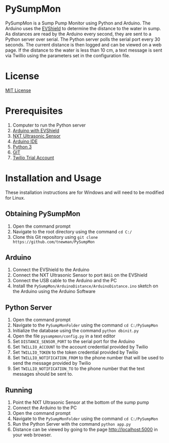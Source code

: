 # PySumpMon
PySumpMon is a Sump Pump Monitor using Python and Arduino. The Arduino uses the 
[EVShield](http://www.mindsensors.com/arduino/12-evshield-with-arduino-uno-compatible-board-bundle) 
to determine the distance to the water in sump. As distances are read by the Arduino every second, 
they are sent to a Python server over serial. The Python server polls the serial port every 
30 seconds. The current distance is then logged and can be viewed on a web page. If the distance 
to the water is less than 10 cm, a text message is sent via Twillio using the parameters set in the 
configuration file.

# License
[MIT License](https://github.com/tnewman/PySumpMon/blob/master/LICENSE)

# Prerequisites
1. Computer to run the Python server
2. [Arduino with EVShield](http://www.mindsensors.com/arduino/12-evshield-with-arduino-uno-compatible-board-bundle)
3. [NXT Ultrasonic Sensor](http://shop.lego.com/en-US/Ultrasonic-Sensor-9846)
4. [Arduino IDE](https://www.arduino.cc/en/Main/Software)
5. [Python 3](https://www.python.org/downloads)
6. [GIT](https://git-scm.com)
7. [Twilio Trial Account](https://www.twilio.com)

# Installation and Usage
These installation instructions are for Windows and will need to be modified for Linux.

## Obtaining PySumpMon
1. Open the command prompt
2. Navigate to the root directory using the command `cd C:/`
3. Clone this Git repository using `git clone https://github.com/tnewman/PySumpMon`

## Arduino
1. Connect the EVShield to the Arduino
2. Connect the NXT Ultrasonic Sensor to port `BAS1` on the EVShield
3. Connect the USB cable to the Arduino and the PC
4. Install the `PySumpMon/ArduinoDistance/ArduinoDistance.ino` sketch on the Arduino 
   using the Arduino Software

## Python Server
1. Open the command prompt
2. Navigate to the `PySumpMonFolder` using the command `cd C:/PySumpMon`
3. Initialize the database using the command `python dbinit.py`
4. Open the file `pysumpmon/config.py` in a text editor
5. Set `DISTANCE_SENSOR_PORT` to the serial port for the Arduino
6. Set `TWILLIO_ACCOUNT` to the account credential provided by Twilio
7. Set `TWILLIO_TOKEN` to the token credential provided by Twilio
8. Set `TWILLIO_NOTIFICATION_FROM` to the phone number that will be used to send the 
   message provided by Twilio
9. Set `TWILLIO_NOTIFICATION_TO` to the phone number that the text messages should 
   be sent to.

## Running
1. Point the NXT Ultrasonic Sensor at the bottom of the sump pump
2. Connect the Arduino to the PC
3. Open the command prompt
4. Navigate to the `PySumpMonFolder` using the command `cd C:/PySumpMon`
5. Run the Python Server with the command `python app.py`
6. Distance can be viewed by going to the page [http://localhost:5000](http://localhost:5000) 
   in your web browser.

